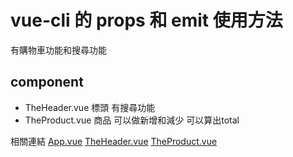 # vue-cli 的 props 和 emit 使用方法

有購物車功能和搜尋功能

## component

- TheHeader.vue 標頭 有搜尋功能
- TheProduct.vue 商品 可以做新增和減少 可以算出total

相關連結
[App.vue](./src/App.vue)
[TheHeader.vue](./src/components/TheHeader.vue)
[TheProduct.vue](./src/components/TheProduct.vue)
